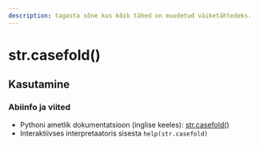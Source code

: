 ```yaml
---
description: tagasta sõne kus kõik tähed on muudetud väiketähtedeks.
---
```


# str.casefold\(\)

## Kasutamine

###  Abiinfo ja viited <a id="viited"></a>

* Pythoni ametlik dokumentatsioon \(inglise keeles\): [str.casefold\(\)](https://docs.python.org/3/library/stdtypes.html#str.casefold)
* Interaktiivses interpretaatoris sisesta `help(str.casefold)`

​

